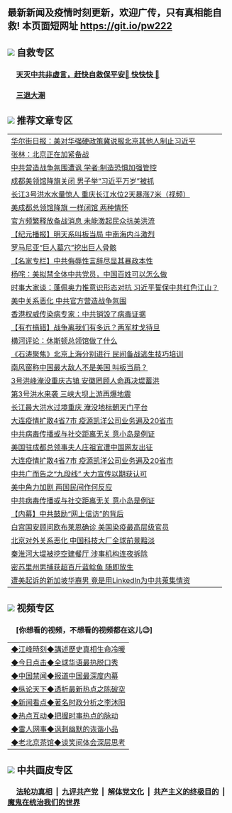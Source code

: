 ## 最新新闻及疫情时刻更新，欢迎广传，只有真相能自救! 本页面短网址 https://git.io/pw222



## <img src="https://img.icons8.com/cute-clipart/2x/circled-right.png">  自救专区

 ### &nbsp;&nbsp;&nbsp;&nbsp; [天灭中共非虚言，赶快自救保平安🍎 快快快 📩](https://github.com/pwgy/td/blob/master/README.md)
 
 ### &nbsp;&nbsp;&nbsp;&nbsp; [三退大潮](https://is.gd/fCPoKo) 
 
## <img src="https://img.icons8.com/cute-clipart/2x/circled-right.png"> 推荐文章专区

<Table>
<tr><td colspan="2" align="left"><a href="https://jmmzzbji.xhuyd.press/?name=c1204617&key=encdeuyadochlaxz&from=pw2">华尔街日报：美对华强硬政策冀说服北京其他人制止习近平</a></td></tr>
<tr><td colspan="2" align="left"><a href="https://jmmzzbji.xhuyd.press/?name=c1204588&key=encdeuyadochlaxz&from=pw2">张林：北京正在加紧备战</a></td></tr>
<tr><td colspan="2" align="left"><a href="https://jmmzzbji.xhuyd.press/?name=c1204621&key=encdeuyadochlaxz&from=pw2">中共营造战争氛围遭讽 学者:制造恐惧加强管控</a></td></tr>
<tr><td colspan="2" align="left"><a href="https://jmmzzbji.xhuyd.press/?name=c1204640&key=encdeuyadochlaxz&from=pw2">成都美领馆降旗关闭 男子举“习近平万岁”被抓</a></td></tr>
<tr><td colspan="2" align="left"><a href="https://jmmzzbji.xhuyd.press/?name=c1204622&key=encdeuyadochlaxz&from=pw2">长江3号洪水水量惊人  重庆长江水位2天暴涨7米（视频）</a></td></tr>
<tr><td colspan="2" align="left"><a href="https://jmmzzbji.xhuyd.press/?name=c1204635&key=encdeuyadochlaxz&from=pw2">美成都总领馆降旗 一样闭馆 两种情怀</a></td></tr>
<tr><td colspan="2" align="left"><a href="https://jmmzzbji.xhuyd.press/?name=c1204589&key=encdeuyadochlaxz&from=pw2">官方频繁释放备战消息 未能激起民众抗美洪流</a></td></tr>
<tr><td colspan="2" align="left"><a href="https://jmmzzbji.xhuyd.press/?name=c1204601&key=encdeuyadochlaxz&from=pw2">【纪元播报】明天系叫板当局 中南海内斗激烈</a></td></tr>
<tr><td colspan="2" align="left"><a href="https://jmmzzbji.xhuyd.press/?name=c1204628&key=encdeuyadochlaxz&from=pw2">罗马尼亚“巨人墓穴”挖出巨人骨骸</a></td></tr>
<tr><td colspan="2" align="left"><a href="https://jmmzzbji.xhuyd.press/?name=c1204610&key=encdeuyadochlaxz&from=pw2">【名家专栏】中共侮辱性言辞尽显其暴政本性</a></td></tr>
<tr><td colspan="2" align="left"><a href="https://jmmzzbji.xhuyd.press/?name=c1204577&key=encdeuyadochlaxz&from=pw2">杨咤：美拟禁全体中共党员，中国百姓可以怎么做</a></td></tr>
<tr><td colspan="2" align="left"><a href="https://jmmzzbji.xhuyd.press/?name=c1204636&key=encdeuyadochlaxz&from=pw2">时事大家谈：蓬佩奥力推意识形态对抗 习近平誓保中共红色江山？</a></td></tr>
<tr><td colspan="2" align="left"><a href="https://jmmzzbji.xhuyd.press/?name=c1204579&key=encdeuyadochlaxz&from=pw2">美中关系恶化 中共官方营造战争氛围</a></td></tr>
<tr><td colspan="2" align="left"><a href="https://jmmzzbji.xhuyd.press/?name=c1204585&key=encdeuyadochlaxz&from=pw2">香港权威传染病专家：中共销毁了病毒证据</a></td></tr>
<tr><td colspan="2" align="left"><a href="https://jmmzzbji.xhuyd.press/?name=c1204599&key=encdeuyadochlaxz&from=pw2">【有冇搞错】战争离我们有多远？两军枕戈待旦</a></td></tr>
<tr><td colspan="2" align="left"><a href="https://jmmzzbji.xhuyd.press/?name=c1204620&key=encdeuyadochlaxz&from=pw2">横河评论：休斯顿总领馆做了什么</a></td></tr>
<tr><td colspan="2" align="left"><a href="https://jmmzzbji.xhuyd.press/?name=c1204641&key=encdeuyadochlaxz&from=pw2">《石涛聚焦》北京上海分别进行 民间备战逃生技巧培训</a></td></tr>
<tr><td colspan="2" align="left"><a href="https://jmmzzbji.xhuyd.press/?name=c1204600&key=encdeuyadochlaxz&from=pw2">南风窗称中国最大敌人不是美国 叫板当局？</a></td></tr>
<tr><td colspan="2" align="left"><a href="https://jmmzzbji.xhuyd.press/?name=c1204639&key=encdeuyadochlaxz&from=pw2">3号洪峰淹没重庆古镇 安徽罔顾人命再决堤蓄洪</a></td></tr>
<tr><td colspan="2" align="left"><a href="https://jmmzzbji.xhuyd.press/?name=c1204614&key=encdeuyadochlaxz&from=pw2">第3号洪水来袭 三峡大坝上游再爆地震</a></td></tr>
<tr><td colspan="2" align="left"><a href="https://jmmzzbji.xhuyd.press/?name=c1204613&key=encdeuyadochlaxz&from=pw2">长江最大洪水过境重庆 淹没地标朝天门平台</a></td></tr>
<tr><td colspan="2" align="left"><a href="https://jmmzzbji.xhuyd.press/?name=c1204627&key=encdeuyadochlaxz&from=pw2">大连疫情扩散4省7市 疫源凯洋公司业务遍及20省市</a></td></tr>
<tr><td colspan="2" align="left"><a href="https://jmmzzbji.xhuyd.press/?name=c1204572&key=encdeuyadochlaxz&from=pw2">中共病毒传播或与社交距离无关 意小岛是例证</a></td></tr>
<tr><td colspan="2" align="left"><a href="https://jmmzzbji.xhuyd.press/?name=c1204580&key=encdeuyadochlaxz&from=pw2">美国驻成都总领事夫人庄祖宜遭中国网友出征</a></td></tr>
<tr><td colspan="2" align="left"><a href="https://jmmzzbji.xhuyd.press/?name=c1204602&key=encdeuyadochlaxz&from=pw2">大连疫情扩散4省7市 疫源凯洋公司业务遍及20省市</a></td></tr>
<tr><td colspan="2" align="left"><a href="https://jmmzzbji.xhuyd.press/?name=c1204632&key=encdeuyadochlaxz&from=pw2">中共广而告之“九段线” 大力宣传以期获认可</a></td></tr>
<tr><td colspan="2" align="left"><a href="https://jmmzzbji.xhuyd.press/?name=c1204634&key=encdeuyadochlaxz&from=pw2">美中角力加剧 两国民间作何反应</a></td></tr>
<tr><td colspan="2" align="left"><a href="https://jmmzzbji.xhuyd.press/?name=c1204604&key=encdeuyadochlaxz&from=pw2">中共病毒传播或与社交距离无关 意小岛是例证</a></td></tr>
<tr><td colspan="2" align="left"><a href="https://jmmzzbji.xhuyd.press/?name=c1204619&key=encdeuyadochlaxz&from=pw2">【内幕】中共鼓励“网上信访”的背后</a></td></tr>
<tr><td colspan="2" align="left"><a href="https://jmmzzbji.xhuyd.press/?name=c1204605&key=encdeuyadochlaxz&from=pw2">白宫国安顾问欧布莱恩确诊 美国染疫最高层级官员</a></td></tr>
<tr><td colspan="2" align="left"><a href="https://jmmzzbji.xhuyd.press/?name=c1204603&key=encdeuyadochlaxz&from=pw2">北京对外关系恶化 中国科技大厂全球前景黯淡</a></td></tr>
<tr><td colspan="2" align="left"><a href="https://jmmzzbji.xhuyd.press/?name=c1204598&key=encdeuyadochlaxz&from=pw2">秦淮河大堤被挖空建餐厅 涉事机构连夜拆除</a></td></tr>
<tr><td colspan="2" align="left"><a href="https://jmmzzbji.xhuyd.press/?name=c1204651&key=encdeuyadochlaxz&from=pw2">密苏里州男捕获超百斤蓝鲶鱼 随即放生</a></td></tr>
<tr><td colspan="2" align="left"><a href="https://jmmzzbji.xhuyd.press/?name=c1204652&key=encdeuyadochlaxz&from=pw2">遭美起诉的新加坡华裔男 竟是用LinkedIn为中共蒐集情资</a></td></tr>

</Table>

## <img src="https://img.icons8.com/cute-clipart/2x/circled-right.png"> 视频专区
### &nbsp;&nbsp;&nbsp;&nbsp; [你想看的视频，不想看的视频都在这儿😉] <tr>
 
 <Table>
   <tr>
   <td colspan="2" align=left> 
<a href="https://kmyaoayewvhx.xhyte.press/oo.aspx?name=c922850&key=wybpblbewupvzpbn&from=gy22&tag=9877">◆江峰時刻◆講述歷史真相生命冷暖</a><br/>
    </td>
  </tr>
   <tr>
   <td colspan="2" align=left> 
<a href="https://kmyaoayewvhx.xhyte.press/oo.aspx?name=c816850&key=wybpblbewupvzpbn&from=gy22&tag=9877">◆今日点击◆全球华语最热脱口秀</a><br/>
    </td>
  </tr>
  <tr>
  <td colspan="2" align=left>
<a href="https://kmyaoayewvhx.xhyte.press/oo.aspx?name=c816860&key=wybpblbewupvzpbn&from=gy22&tag=99733110">◆中国禁闻◆报道中国最深度内幕</a><br/>
   </tr>
  <tr>
     <td colspan="2" align=left>
<a href="https://kmyaoayewvhx.xhyte.press/oo.aspx?name=c816855&key=wybpblbewupvzpbn&from=gy22&tag=997110">◆纵论天下◆透析最新热点之陈破空</a><br/>
   </tr>
   <tr>
      <td colspan="2" align=left>
<a href="https://kmyaoayewv4hx.xhyte.press/oo.aspx?name=c838308&key=wybpblbewupvzpbn&from=gy22&tag=9973110">◆新闻看点◆著名时政分析之李沐阳</a><br/>
   </tr>
   <tr>
     <td colspan="2" align=left>
<a href="https://kmy4aoayewvhx.xhyte.press/oo.aspx?name=c816852&key=wybpblbewupvzpbn&from=gy22&tag=9733110">◆热点互动◆把握时事热点的脉动</a><br/>
   </tr>
   <tr>
      <td colspan="2" align=left>
<a href="https://kmyaoaye4wvhx.xhyte.press/oo.aspx?name=c816694&key=wybpblbewupvzpbn&from=gy22&tag=93310">◆雷人网事◆讽刺幽默的诙谐小品</a><br/>
   </tr>
   <tr>
    <td colspan="2" align=left>
<a href="https://kmyao4ayewvhx.xhyte.press/oo.aspx?name=c816650&key=wybpblbewupvzpbn&from=gy22&tag=9973110">◆老北京茶馆◆谈笑间体会深层思考</a><br/>
   </tr>
</Table>
 
## <img src="https://img.icons8.com/cute-clipart/2x/circled-right.png"> 中共画皮专区


 ### &nbsp;&nbsp;&nbsp;&nbsp; [法轮功真相](https://github.com/begood0513/basic/blob/master/README.md) &nbsp;|&nbsp; [九评共产党](https://github.com/begood0513/9ping.md/blob/master/README.md) &nbsp;|&nbsp; [解体党文化](https://github.com/begood0513/jtdwh.md/blob/master/README.md)   &nbsp;|&nbsp; [共产主义的终极目的](https://github.com/begood0513/gczydzjmd.md/blob/master/README.md) &nbsp;|&nbsp; [魔鬼在统治我们的世界](https://github.com/begood0513/gczydzjmd.md/blob/master/README.md) 

